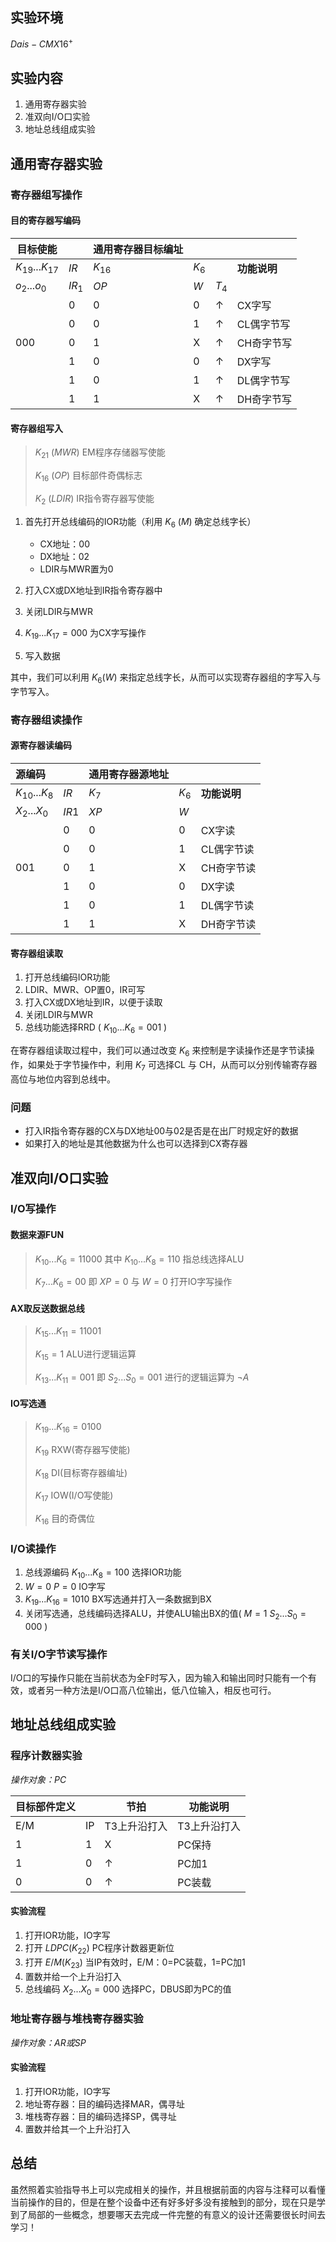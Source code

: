 ## **实验环境**

$Dais-CMX16^+$



## **实验内容**

1. 通用寄存器实验
2. 准双向I/O口实验
3. 地址总线组成实验



## **通用寄存器实验**

### **寄存器组写操作**

#### **目的寄存器写编码**

| 目标使能              |        | 通用寄存器目标编址 |       |            |          |
| ----------------- | ------ | --------- | ----- | ---------- | -------- |
| $K_{19}...K_{17}$ | $IR$   | $K_{16}$  | $K_6$ |            | **功能说明** |
| $o_2...o_0$       | $IR_1$ | $OP$      | $W$   | $T_4$      |          |
|                   | 0      | 0         | 0     | $\uparrow$ | CX字写     |
|                   | 0      | 0         | 1     | $\uparrow$ | CL偶字节写   |
| 000               | 0      | 1         | X     | $\uparrow$ | CH奇字节写   |
|                   | 1      | 0         | 0     | $\uparrow$ | DX字写     |
|                   | 1      | 0         | 1     | $\uparrow$ | DL偶字节写   |
|                   | 1      | 1         | X     | $\uparrow$ | DH奇字节写   |



#### **寄存器组写入**

> $K_{21}~(MWR)$ EM程序存储器写使能
>
> $K_{16}~(OP)$ 目标部件奇偶标志
>
> $K_2~(LDIR)$ IR指令寄存器写使能

1. 首先打开总线编码的IOR功能（利用 $K_6~(M)$ 确定总线字长）

   - CX地址：00
   - DX地址：02
   - LDIR与MWR置为0
2. 打入CX或DX地址到IR指令寄存器中
3. 关闭LDIR与MWR
4. $K_{19}...K_{17}=000$ 为CX字写操作
5. 写入数据

其中，我们可以利用 $K_6 (W)$ 来指定总线字长，从而可以实现寄存器组的字写入与字节写入。



### **寄存器组读操作**

#### **源寄存器读编码**

| 源编码            |       | 通用寄存器源地址 |       |          |
| :------------- | :---- | :------- | :---- | :------- |
| $K_{10}...K_8$ | $IR$  | $K_7$    | $K_6$ | **功能说明** |
| $X_2...X_0$    | $IR1$ | $XP$     | $W$   |          |
|                | 0     | 0        | 0     | CX字读     |
|                | 0     | 0        | 1     | CL偶字节读   |
| 001            | 0     | 1        | X     | CH奇字节读   |
|                | 1     | 0        | 0     | DX字读     |
|                | 1     | 0        | 1     | DL偶字节读   |
|                | 1     | 1        | X     | DH奇字节读   |



#### **寄存器组读取**

1. 打开总线编码IOR功能
2. LDIR、MWR、OP置0，IR可写
3. 打入CX或DX地址到IR，以便于读取
4. 关闭LDIR与MWR
5. 总线功能选择RRD ( $K_{10}...K_6=001$ )

在寄存器组读取过程中，我们可以通过改变 $K_6$ 来控制是字读操作还是字节读操作，如果处于字节操作中，利用 $K_7$ 可选择CL 与 CH，从而可以分别传输寄存器高位与地位内容到总线中。



### **问题**

- 打入IR指令寄存器的CX与DX地址00与02是否是在出厂时规定好的数据
- 如果打入的地址是其他数据为什么也可以选择到CX寄存器



## **准双向I/O口实验**

### **I/O写操作**

#### **数据来源FUN**

> $K_{10}...K_6=11000$ 其中 $K_{10}...K_8=110$ 指总线选择ALU
>
> $K_7...K_6=00$ 即 $XP=0$ 与 $W=0$ 打开IO字写操作



#### **AX取反送数据总线**
> $K_{15}...K_{11}=11001$
>
> $K_{15}=1$ ALU进行逻辑运算
>
> $K_{13}...K_{11}=001$ 即 $S_2...S_0=001$ 进行的逻辑运算为 $\neg A$



#### **IO写选通**
> $K_{19}...K_{16}=0100$
>
> $K_{19}$ RXW(寄存器写使能)
>
> $K_{18}$ DI(目标寄存器编址)
>
> $K_{17}$ IOW(I/O写使能)
>
> $K_{16}$ 目的奇偶位



### **I/O读操作**
1. 总线源编码 $K_{10}...K_{8}=100$ 选择IOR功能
2. $W=0~P=0$ IO字写
3. $K_{19}...K_{16}=1010$ BX写选通并打入一条数据到BX
4. 关闭写选通，总线编码选择ALU，并使ALU输出BX的值( $M=1~S_2...S_0=000$ )





### **有关I/O字节读写操作**
I/O口的写操作只能在当前状态为全F时写入，因为输入和输出同时只能有一个有效，或者另一种方法是I/O口高八位输出，低八位输入，相反也可行。



## **地址总线组成实验**

### **程序计数器实验**

*操作对象：PC*

| 目标部件定义 |      | 节拍         | 功能说明    |
| :----- | ---- | ---------- | ------- |
| E/M    | IP   | T3上升沿打入    | T3上升沿打入 |
| 1      | 1    | X          | PC保持    |
| 1      | 0    | $\uparrow$ | PC加1    |
| 0      | 0    | $\uparrow$ | PC装载    |



#### **实验流程**

1. 打开IOR功能，IO字写
2. 打开 $LDPC(K_{22})$ PC程序计数器更新位
3. 打开 $E/M(K_{23})$ 当IP有效时，E/M：0=PC装载，1=PC加1
4. 置数并给一个上升沿打入
5. 总线编码 $X_2...X_0=000$ 选择PC，DBUS即为PC的值





### **地址寄存器与堆栈寄存器实验**

*操作对象：AR或SP*



#### **实验流程**

1. 打开IOR功能，IO字写
2. 地址寄存器：目的编码选择MAR，偶寻址
3. 堆栈寄存器：目的编码选择SP，偶寻址
4. 置数并给其一个上升沿打入



## **总结**

虽然照着实验指导书上可以完成相关的操作，并且根据前面的内容与注释可以看懂当前操作的目的，但是在整个设备中还有好多好多没有接触到的部分，现在只是学到了局部的一些概念，想要哪天去完成一件完整的有意义的设计还需要很长时间去学习！